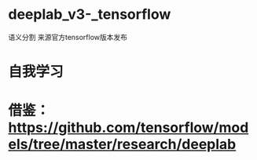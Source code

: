 # deeplab_v3-_tensorflow
语义分割 来源官方tensorflow版本发布  
# 自我学习
# 借鉴：https://github.com/tensorflow/models/tree/master/research/deeplab
